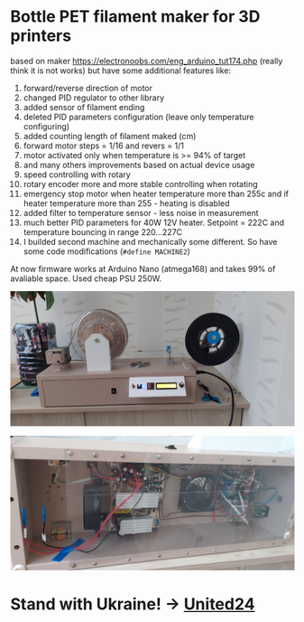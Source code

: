 # Bottle PET filament maker for 3D printers

based on maker https://electronoobs.com/eng_arduino_tut174.php (really think it is not works)
but have some additional features like:
1. forward/reverse direction of motor
2. changed PID regulator to other library
3. added sensor of filament ending
4. deleted PID parameters configuration (leave only temperature configuring)
5. added counting length of filament maked (cm)
6. forward motor steps = 1/16 and revers = 1/1
7. motor activated only when temperature is >= 94% of target
8. and many others improvements based on actual device usage
9. speed controlling with rotary
10. rotary encoder more and more stable controlling when rotating
11. emergency stop motor when heater temperature more than 255c and if heater temperature more than 255 - heating is disabled
12. added filter to temperature sensor - less noise in measurement
13. much better PID parameters for 40W 12V heater. Setpoint = 222C and temperature bouncing in range 220...227C
14. I builded second machine and mechanically some different. So have some code modifications (```#define MACHINE2```)

At now firmware works at Arduino Nano (atmega168) and takes 99% of avaliable space. 
Used cheap PSU 250W.

![pet filament maker](https://github.com/boomsya/PET-filament-maker/blob/main/maker.jpg)

![pet filament maker](https://github.com/boomsya/PET-filament-maker/blob/main/20230823_114803.jpg)

# Stand with Ukraine! -> [United24](https://u24.gov.ua/)
